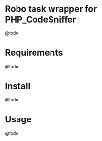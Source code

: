 
# Robo task wrapper for PHP_CodeSniffer

@todo


# Requirements

@todo


# Install

@todo


# Usage

@todo
